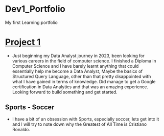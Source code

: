 # Dev1_Portfolio
My first Learning portfolio

# [Project 1](https://github.com/devgolwala/Dev1_Portfolio)
* Just beginning my Data Analyst journey in 2023, been looking for various careers in the field of computer  science. I finished a Diploma in Computer Science and I have barely learnt anything that could essentially help me become a Data Analyst, Maybe the basics of Structured Query Language, other than that pretty disappointed with what I have gained in terms of knowledge. Did manage to get a Google certification in Data Analytics and that was an amazing experience. Looking forward to build something and get started. 

## Sports - Soccer

* I have a bit of an obsession with Sports, especially soccer, lets get into it and I will try to note down why the Greatest of All Time is Cristiano Ronaldo. 

